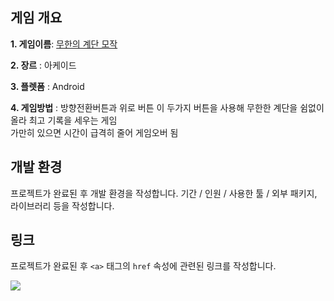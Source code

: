 ## 게임 개요

**1. 게임이름**: [무한의 계단 모작](https://youtu.be/0aZPZhgK7m0) 

**2. 장르** : 아케이드

**3. 플렛폼** : Android

**4. 게임방법** : 방향전환버튼과 위로 버튼 이 두가지 버튼을 사용해 무한한 계단을 쉼없이 올라 최고 기록을 세우는 게임\
                    가만히 있으면 시간이 급격히 줄어 게임오버 됨

## 개발 환경
프로젝트가 완료된 후 개발 환경을 작성합니다. 기간 / 인원 / 사용한 툴 / 외부 패키지, 라이브러리 등을 작성합니다.

## 링크
프로젝트가 완료된 후 `<a>` 태그의 `href` 속성에 관련된 링크를 작성합니다.

<a href="https://www.youtube.com"><img src="https://img.shields.io/badge/Youtube-FF0000?style=for-the-badge&logo=Youtube&logoColor=white"></a>
